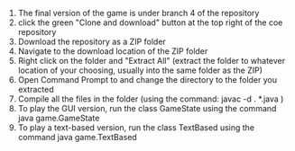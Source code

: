 1. The final version of the game is under branch 4 of the repository
2. click the green "Clone and download" button at the top right of the coe repository
3. Download the repository as a ZIP folder
4. Navigate to the download location of the ZIP folder
5. Right click on the folder and "Extract All" (extract the folder to whatever location of your choosing, usually into the same folder as the ZIP)
6. Open Command Prompt to and change the directory to the folder you extracted
7. Compile all the files in the folder (using the command: javac -d . *.java )
8. To play the GUI version, run the class GameState using the command java game.GameState
9. To play a text-based version, run the class TextBased using the command java game.TextBased
